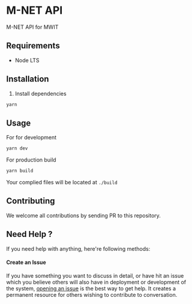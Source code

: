 M-NET API
=========

M-NET API for MWIT

Requirements
------------

- Node LTS

Installation
------------

1. Install dependencies

```bash
yarn
```

Usage
-----

For for development

```bash
yarn dev
```

For production build

```bash
yarn build
```

Your complied files will be located at `./build`

Contributing
------------

We welcome all contributions by sending PR to this repository.

Need Help ?
-----------

If you need help with anything, here're following methods:

#### Create an Issue

If you have something you want to discuss in detail, or have hit an issue which you believe others will also have in deployment or development of the system, [opening an issue](https://github.com/rayriffy/mnet-api/issues) is the best way to get help. It creates a permanent resource for others wishing to contribute to conversation.